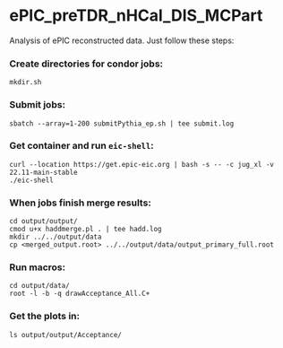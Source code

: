 # ePIC_preTDR_nHCal_DIS_MCPart
Analysis of ePIC reconstructed data. Just follow these steps:


### Create directories for condor jobs:

```Sh
mkdir.sh
```

### Submit jobs:

```Sh
sbatch --array=1-200 submitPythia_ep.sh | tee submit.log
```

### Get container and run ```eic-shell```:

```Sh
curl --location https://get.epic-eic.org | bash -s -- -c jug_xl -v 22.11-main-stable
./eic-shell
```

### When jobs finish merge results:

```Sh
cd output/output/
cmod u+x haddmerge.pl . | tee hadd.log
mkdir ../../output/data
cp <merged_output.root> ../../output/data/output_primary_full.root
```


### Run macros:

```Sh
cd output/data/
root -l -b -q drawAcceptance_All.C+
```

### Get the plots in:

```Sh
ls output/output/Acceptance/
```

